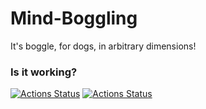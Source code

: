 # Mind-Boggling
It's boggle, for dogs, in arbitrary dimensions!


### Is it working?
[![Actions Status](https://github.com/JeremiahGelb/Mind-Boggling/workflows/Build/badge.svg)](https://github.com/JeremiahGelb/Mind-Boggling/actions)
[![Actions Status](https://github.com/JeremiahGelb/Mind-Boggling/workflows/Lint/badge.svg)](https://github.com/JeremiahGelb/Mind-Boggling/actions)
